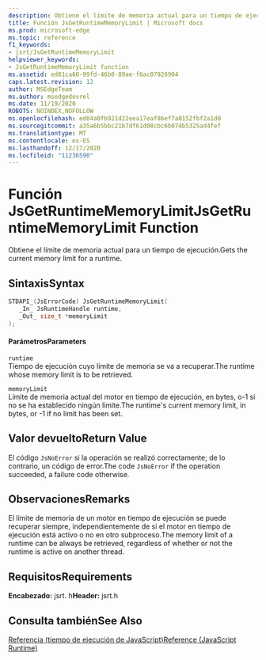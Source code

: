 ```yaml
---
description: Obtiene el límite de memoria actual para un tiempo de ejecución.
title: Función JsGetRuntimeMemoryLimit | Microsoft docs
ms.prod: microsoft-edge
ms.topic: reference
f1_keywords:
- jsrt/JsGetRuntimeMemoryLimit
helpviewer_keywords:
- JsGetRuntimeMemoryLimit function
ms.assetid: ed81ca60-99fd-46b0-89ae-f6ac07926904
caps.latest.revision: 12
author: MSEdgeTeam
ms.author: msedgedevrel
ms.date: 11/19/2020
ROBOTS: NOINDEX,NOFOLLOW
ms.openlocfilehash: ed04a0fb921d22eea17eaf86ef7a0152fbf2a1d0
ms.sourcegitcommit: a35a6b5bbc21b7df61d08cbc6b074b5325ad4fef
ms.translationtype: MT
ms.contentlocale: es-ES
ms.lasthandoff: 12/17/2020
ms.locfileid: "11236590"
---
```

# <span data-ttu-id="36fe1-103">Función JsGetRuntimeMemoryLimit</span><span class="sxs-lookup"><span data-stu-id="36fe1-103">JsGetRuntimeMemoryLimit Function</span></span>

<span data-ttu-id="36fe1-104">Obtiene el límite de memoria actual para un tiempo de ejecución.</span><span class="sxs-lookup"><span data-stu-id="36fe1-104">Gets the current memory limit for a runtime.</span></span>  
  
## <span data-ttu-id="36fe1-105">Sintaxis</span><span class="sxs-lookup"><span data-stu-id="36fe1-105">Syntax</span></span>  
  
```cpp  
STDAPI_(JsErrorCode) JsGetRuntimeMemoryLimit(  
   _In_ JsRuntimeHandle runtime,  
   _Out_ size_t *memoryLimit  
);  
```  
  
#### <span data-ttu-id="36fe1-106">Parámetros</span><span class="sxs-lookup"><span data-stu-id="36fe1-106">Parameters</span></span>  
 `runtime`  
 <span data-ttu-id="36fe1-107">Tiempo de ejecución cuyo límite de memoria se va a recuperar.</span><span class="sxs-lookup"><span data-stu-id="36fe1-107">The runtime whose memory limit is to be retrieved.</span></span>  
  
 `memoryLimit`  
 <span data-ttu-id="36fe1-108">Límite de memoria actual del motor en tiempo de ejecución, en bytes, o-1 si no se ha establecido ningún límite.</span><span class="sxs-lookup"><span data-stu-id="36fe1-108">The runtime's current memory limit, in bytes, or -1 if no limit has been set.</span></span>  
  
## <span data-ttu-id="36fe1-109">Valor devuelto</span><span class="sxs-lookup"><span data-stu-id="36fe1-109">Return Value</span></span>  
 <span data-ttu-id="36fe1-110">El código `JsNoError` si la operación se realizó correctamente; de lo contrario, un código de error.</span><span class="sxs-lookup"><span data-stu-id="36fe1-110">The code `JsNoError` if the operation succeeded, a failure code otherwise.</span></span>  
  
## <span data-ttu-id="36fe1-111">Observaciones</span><span class="sxs-lookup"><span data-stu-id="36fe1-111">Remarks</span></span>  
 <span data-ttu-id="36fe1-112">El límite de memoria de un motor en tiempo de ejecución se puede recuperar siempre, independientemente de si el motor en tiempo de ejecución está activo o no en otro subproceso.</span><span class="sxs-lookup"><span data-stu-id="36fe1-112">The memory limit of a runtime can be always be retrieved, regardless of whether or not the runtime is active on another thread.</span></span>  
  
## <span data-ttu-id="36fe1-113">Requisitos</span><span class="sxs-lookup"><span data-stu-id="36fe1-113">Requirements</span></span>  
 <span data-ttu-id="36fe1-114">**Encabezado:** jsrt. h</span><span class="sxs-lookup"><span data-stu-id="36fe1-114">**Header:** jsrt.h</span></span>  
  
## <span data-ttu-id="36fe1-115">Consulta también</span><span class="sxs-lookup"><span data-stu-id="36fe1-115">See Also</span></span>  
 [<span data-ttu-id="36fe1-116">Referencia (tiempo de ejecución de JavaScript)</span><span class="sxs-lookup"><span data-stu-id="36fe1-116">Reference (JavaScript Runtime)</span></span>](../chakra-hosting/reference-javascript-runtime.md)
